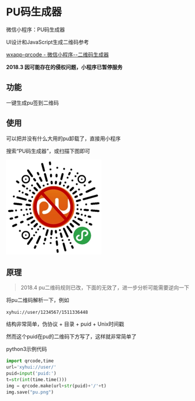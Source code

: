 # PU码生成器

微信小程序：PU码生成器

UI设计和JavaScript生成二维码参考

[wxapp-qrcode - 微信小程序--二维码生成器](https://github.com/demi520/wxapp-qrcode)

**2018.3 因可能存在的侵权问题，小程序已暂停服务**

## 功能

一键生成pu签到二维码

## 使用

可以把并没有什么大用的pu卸载了，直接用小程序

搜索“PU码生成器”，或扫描下图即可

![](./PU.jpg)

## 原理

> 2018.4 pu二维码规则已改，下面的无效了，进一步分析可能需要逆向一下

将pu二维码解析一下，例如

`xyhui://user/1234567/1511336448`

结构非常简单，伪协议 + 目录 + puid + Unix时间戳

然而这个puid在pu的二维码下方写了，这样就非常简单了

python3示例代码

```python
import qrcode,time
url='xyhui://user/'
puid=input('puid:')
t=str(int(time.time()))
img = qrcode.make(url+str(puid)+'/'+t)
img.save("pu.png")
```
